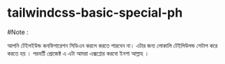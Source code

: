 # tailwindcss-basic-special-ph

#Note : 

আপনি টেইলইউন্ড কনফিগারেশন সিডিএন করলে করতে পারবেন না। এটার জন্য লোকালি টেইলিউলন্ড সেটাপ করে করতে হয় । পরবর্তী প্রোজেক্ট এ এটা আমরা এক্সপ্লোর করবো ইনশা আল্লাহ ।
